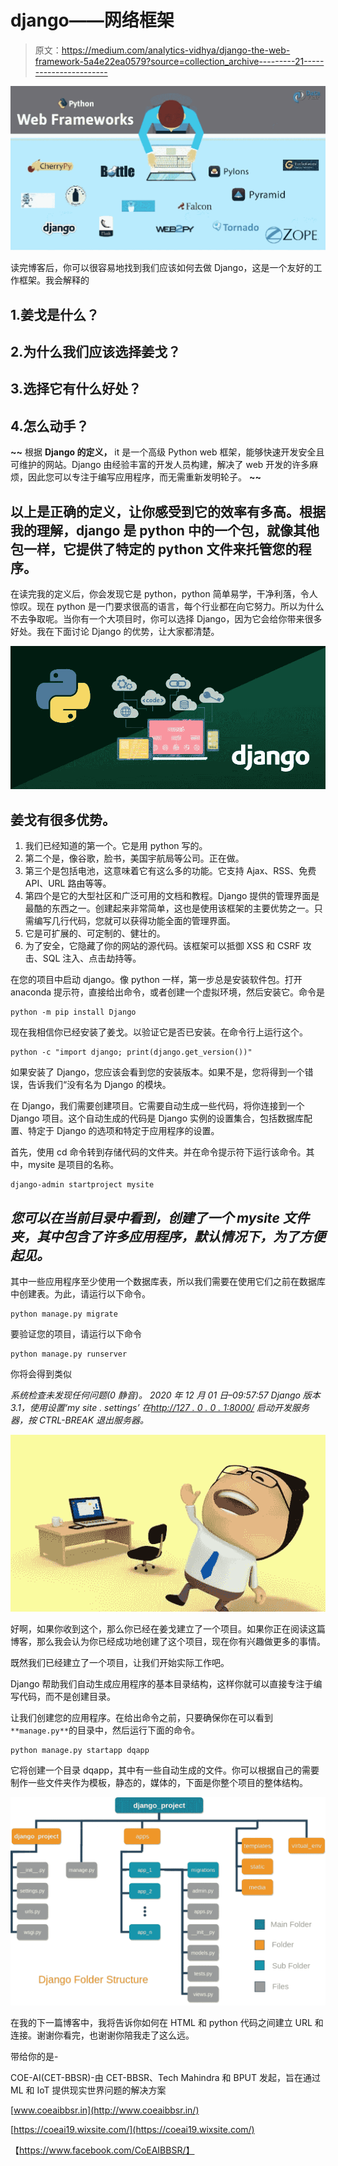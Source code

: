 # django——网络框架

> 原文：<https://medium.com/analytics-vidhya/django-the-web-framework-5a4e22ea0579?source=collection_archive---------21----------------------->

![](img/563026e63c472191898cd7bb3e458b32.png)

读完博客后，你可以很容易地找到我们应该如何去做 Django，这是一个友好的工作框架。我会解释的

## 1.姜戈是什么？

## 2.为什么我们应该选择姜戈？

## 3.选择它有什么好处？

## 4.怎么动手？

**~~** 根据 **Django 的定义，** it 是一个高级 Python web 框架，能够快速开发安全且可维护的网站。Django 由经验丰富的开发人员构建，解决了 web 开发的许多麻烦，因此您可以专注于编写应用程序，而无需重新发明轮子。 **~~**

## 以上是正确的定义，让你感受到它的效率有多高。根据我的理解，django 是 python 中的一个包，就像其他包一样，它提供了特定的 python 文件来托管您的程序。

在读完我的定义后，你会发现它是 python，python 简单易学，干净利落，令人惊叹。现在 python 是一门要求很高的语言，每个行业都在向它努力。所以为什么不去争取呢。当你有一个大项目时，你可以选择 Django，因为它会给你带来很多好处。我在下面讨论 Django 的优势，让大家都清楚。

![](img/0e1b0e989802d103df33fdd7464f481e.png)

## 姜戈有很多优势。

1.  我们已经知道的第一个。它是用 python 写的。
2.  第二个是，像谷歌，脸书，美国宇航局等公司。正在做。
3.  第三个是包括电池，这意味着它有这么多的功能。它支持 Ajax、RSS、免费 API、URL 路由等等。
4.  第四个是它的大型社区和广泛可用的文档和教程。Django 提供的管理界面是最酷的东西之一。创建起来非常简单，这也是使用该框架的主要优势之一。只需编写几行代码，您就可以获得功能全面的管理界面。
5.  它是可扩展的、可定制的、健壮的。
6.  为了安全，它隐藏了你的网站的源代码。该框架可以抵御 XSS 和 CSRF 攻击、SQL 注入、点击劫持等。

在您的项目中启动 django。像 python 一样，第一步总是安装软件包。打开 anaconda 提示符，直接给出命令，或者创建一个虚拟环境，然后安装它。命令是

```
python -m pip install Django
```

现在我相信你已经安装了姜戈。以验证它是否已安装。在命令行上运行这个。

```
python -c "import django; print(django.get_version())"
```

如果安装了 Django，您应该会看到您的安装版本。如果不是，您将得到一个错误，告诉我们“没有名为 Django 的模块。

在 Django，我们需要创建项目。它需要自动生成一些代码，将你连接到一个 Django 项目。这个自动生成的代码是 Django 实例的设置集合，包括数据库配置、特定于 Django 的选项和特定于应用程序的设置。

首先，使用 cd 命令转到存储代码的文件夹。并在命令提示符下运行该命令。其中，mysite 是项目的名称。

```
django-admin startproject mysite
```

## *您可以在当前目录中看到，创建了一个 mysite 文件夹，其中包含了许多应用程序，默认情况下，为了方便起见。*

其中一些应用程序至少使用一个数据库表，所以我们需要在使用它们之前在数据库中创建表。为此，请运行以下命令。

```
python manage.py migrate
```

要验证您的项目，请运行以下命令

```
python manage.py runserver
```

你将会得到类似

*系统检查未发现任何问题(0 静音)。
2020 年 12 月 01 日–09:57:57
Django 版本 3.1，使用设置‘my site . settings’
在*[*http://127 . 0 . 0 . 1:8000/*](http://127.0.0.1:8000/) *启动开发服务器，按 CTRL-BREAK 退出服务器。*

![](img/aec33225bb44469a5a5da55fa6e208b3.png)

好啊，如果你收到这个，那么你已经在姜戈建立了一个项目。如果你正在阅读这篇博客，那么我会认为你已经成功地创建了这个项目，现在你有兴趣做更多的事情。

既然我们已经建立了一个项目，让我们开始实际工作吧。

Django 帮助我们自动生成应用程序的基本目录结构，这样你就可以直接专注于编写代码，而不是创建目录。

让我们创建您的应用程序。在给出命令之前，只要确保你在可以看到`**manage.py**`的目录中，然后运行下面的命令。

```
python manage.py startapp dqapp
```

它将创建一个目录 dqapp，其中有一些自动生成的文件。你可以根据自己的需要制作一些文件夹作为模板，静态的，媒体的，下面是你整个项目的整体结构。

![](img/f628c1ecb4a344804baebabd57616e27.png)

在我的下一篇博客中，我将告诉你如何在 HTML 和 python 代码之间建立 URL 和连接。谢谢你看完，也谢谢你陪我走了这么远。

带给你的是-

COE-AI(CET-BBSR)-由 CET-BBSR、Tech Mahindra 和 BPUT 发起，旨在通过 ML 和 IoT 提供现实世界问题的解决方案

[www.coeaibbsr.in](http://www.coeaibbsr.in/)

[https://coeai19.wixsite.com/](https://coeai19.wixsite.com/)

【https://www.facebook.com/CoEAIBBSR/】